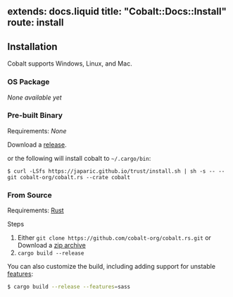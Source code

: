 extends: docs.liquid
title: "Cobalt::Docs::Install"
route: install
---

## Installation

Cobalt supports Windows, Linux, and Mac.

### OS Package

*None available yet*

### Pre-built Binary

Requirements: *None*

Download a [release](https://github.com/cobalt-org/cobalt.rs/releases).

or the following will install cobalt to `~/.cargo/bin`:
```
$ curl -LSfs https://japaric.github.io/trust/install.sh | sh -s -- --git cobalt-org/cobalt.rs --crate cobalt
```

### From Source

Requirements: [Rust](https://www.rust-lang.org/en-US/install.html)

Steps
1. Either
  `git clone https://github.com/cobalt-org/cobalt.rs.git`
  or
  Download a [zip archive](https://github.com/cobalt-org/cobalt.rs/archive/master.zip)
2. `cargo build --release`

You can also customize the build, including adding support for unstable [features](https://github.com/cobalt-org/cobalt.rs/blob/master/Cargo.toml#L66):

```bash
$ cargo build --release --features=sass
```
